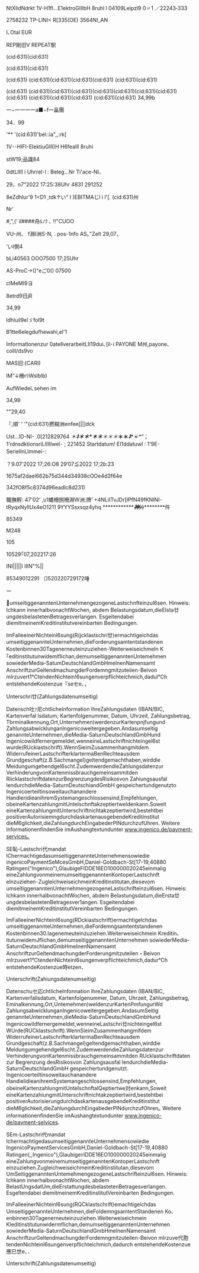 NtXlidNdrkt
1V-H1fl…E1ektroGIIlbH
8ruhl l
04109Leipzl9
0〃1 ／22243‐333

2758232
TP-LINI<
R[335(OE)
3564NI_AN

I､Otal EUR

REP剛旧V
REPEAT駅

(cid:631)(cid:631)

(cid:631)(cid:631)

(cid:631) (cid:631)(cid:631)(cid:631)(cid:631) (cid:631)(cid:631)

(cid:631) (cid:631)(cid:631)(cid:631)(cid:631)(cid:631)(cid:631)(cid:631) (cid:631)
(cid:631)(cid:631)(cid:631) (cid:631)(cid:631)
34,99b

一−一一一一a■−f一畠團

34．99

'** '(cid:631)'bel::ia",,:rk[

1V･-HIFI-ElektiuGIII)H
H6fealll 8ruhi

stW19;品識84

0dtLIIII i
Uhrrel･l :
Beleg…Nr
Ti'ace-NI、

29，n7"2022
17:25:38Uhr
4831
291252

8eZdhlur'9
1<D1 ,tdk↑い“
I )EBITMAじl i l'[. (cid:631)州

Nr'

#,",(' il####舟ﾙﾉｸ ､ !!"CUOO

VU-州、
f淵I洲S-N, .
pos-1nfo
AS｡"Zelt 29,07，

‘いI側4

bLi40563
OOO7500
17;25Uhr

AS-ProC→()"eご0() 07500

cIMeMI9ヨ

8etrd9日jR

34,99

ldhluil9elゞfol9t

B1tte6elegdufhewahi,el'1

Informatlonenzur
0atellverarbeitLII19dui､[il･i
PAYONE
M州,payone､colil/ds9vo

MAS旧:{CARI)

IM"↓柵rﾘWslblb)

AufWiedel､sehen im

34,99

""29,40

『,順' ' ‘"(cid:631)撚糊洲enfee[||]dck

Ust…ID-NI- .0[212829764
**＊*****ﾈ**＊＊*＊＊**＊**＊**＊***＊＊*ﾈ****＊*“；
1'rdnsdktionsriLIIIIIwel･ ; 221452
Startdatum!
EI1ddatuwI :
1'9E-SeriellnLImmei･:

？9.07‘2022 17;26:O8
29‘07≦2022 17;2b:23

1675af2dael662b75d344d34938cOOe4d3f64e

342fO8f5c8374d96eadlc8d231)

職撫孵: 47'02‘
,u1蝿柵捌柵淵W洲:牌’
+4NLiITvJDr[IPfN49fKNINI･tRyqxNyllUx4eO1211
9YYYSsxsqz4yhq
*******************神*******艸********件

85349

M248

105

10529｢07,202217:26

INI|||||I IIIN"%||

85349012291 〔)520220729172唾

ー

umseitiggenanntenUnternehmengezogeneLastschnfteinzul6sen.
Hinweis: Ichkann innerhalbvonachtWochen, abdem
Belastungsdatum,dieEIsta廿ungdesbelastetenBetragesverlangen.
Esgeitendabei diemitmeinemKreditinstitutvereinbarten
Bedingungen.

ImFalleeinerNichteinl6sung(R(jcklastschri廿)ermachtigeichdas
umseitiggenannteUnternehmen,dieForderungsamtentstandenen
Kostenbinnen30Tagenerneuteinzuziehen･WeiterweiseichmeIn
K｢editinstitutunwidemlflichan,demumseitiggenanntenUntemehmen
sowiederMedia-SatumDeutschIandGmbHmelnenNamensamt
AnschriftzurGeltendmachungderFordemngmitzuteiien･Beivon
mlrzuvert1℃tendenNichtein!6sungenverpflichteichmich,daduI℃h
entstehendeKostenzue『seセe､，

Unterschri廿(Zahlungsdatenumseitig)

Datensch吐ｧ尼chtIicheInformation
lhreZahlungsdaten (IBAN/BIC, Kartenverfal lsdatum,
Kartenfolgenummer, Datum, Uhrzeit, Zahlungsbetrag,
Tbrminalkennung,Ort,Unternehmen)werdenzurKartenpnjfungund
Zahlungsabwicklunganlngenicoweitergegeben.Andasumseitig
genannteUnternehmen,dieMedia-SaturnDeutschlandGmbHund
Ingenicowildfernergemeldet,wenneineLastschriftnichteingel6st
wurde(RUckiastschrift).WennSieimZusammenhangmitdem
WiderrufeinerLastschrifterklartermaBenRechteausdem
Grundgeschaft(z.B.Sachmangel)geltendgemachthaben,wirddie
Meidungumgehendgel6scht.ZudemwerdendieZahlungsdatenzur
VerhinderungvonKartenmissbrauchgemeinsammitden
RiicklastschriftdatenzurBegrenzungdesRisikosvon
Zahiungsausfal lendurchdieMedia-SaturnDeutschiandGmbH
gespeichertundgenutzto Ingenicoerteiltinsoweitauchanandere
HandleridieanihremSystemangeschIossensind,Empfehlungen,
obeineKartenzahlungmitUnteIschnftakzeptiertweldenkann.Soweit
eineKartenzahlungmitUnterschriftnichtakzeptiertwird,bestehtbei
positiverAutorisiemngdurchdaskartenausgebendeKreditinstitut
dieM6glichkeit,dieZahlungdurchEingabederPINdurchzufUhren.
Weitere lnformationenfindenSie imAushangtextundunter
www.ingenico.de/payment-services｡

SE恥-Lastschri代mandat
lChermachtigedasumseitiggenannteUnternehmensowiedie
ingenicoPaymentSeMcesGmbH,Daniel-GoIdbach-St[17-19,40880
Ratingen("Ingenico"),GlaubigeFIDDE16EO100000020245einmalig
eineZahlungvonmeinemumseitiggenanntenKontoperLastschnft
elnzuziehen･ZugleichweiseichmeinKreditinstitutan,diesevom
umseitiggenanntenUnternehmengezogeneLastschrifteinzul6sen.
Hinweis: Ichkann innerhalbvonachtWochen, abdem
Belastungsdatum,dieErsta廿ungdesbelastetenBetragesver1angen.
Esgeitendabei diemitmeinemKreditinstitutVereinbarten
Bedingungen.

ImFalleeinerNichteinl6sung(RDckiastschrift)ermachtigelchdas
umseitiggenannteUnternehmen,dieFordemngsamtentstandenen
Kostenbinnen30.Iagenemeuteinzuziehen.Weiterweiseichmein
Kreditin､itutunwidemJflichan,demumseitiggenanntenUnternehmen
sowiederMedia-SaturnDeutschIandGmbHmeInenNamensamt
AnschriftzurGeltendmachungderForderungmitzuteilen・Beivon
mIrzuvert1℃tendenNichteinl6sungenverpflichteichmich,dadur℃h
entstehendeKostenzue時etzen．

Unterschrift(Zahiungsdatenumseitig)

Datenschuセ応chtIicheInfonnation
lhreZahlungsdaten (IBAN/BIC, Kartenverfalisdatum,
Kartenfolgenummer, Datum, Uhrzeit, Zahlungsbetrag,
Eminalkennung,Ort,Untemehmen)weldenzurKartenPmfungurWd
Zahlungsabwicklunganlngenicoweitergegeben.AndasumSeitig
genannteUnternehmen,dieMedia-SaturnDeutschlandGmbHund
Ingenicowildfernergemeldet,wenneineLastschri廿nichteingel6st
WUrde(RUCklastschrift).WennSieimZusammenhangmifdem
WiderrufeinerLastschrifterklartermaBenRechteausdem
Grundgeschaft(z.B.Sachmangel)geltendgemachthaben,wirddie
Meldungumgehendgel6scht.ZudemwerdendieZahlungsdatenzur
VerhinderungvonKartenmissbrauchgemeinsammitden
RUcklastschriftdaten zur Begrenzung desRisikosvon
Zahlungsausfal lendurchdieMedia-SaturnDeutschlandGmbH
gespeichertundgenutzt. Ingenicoerteiltinsoweitauchanandere
HandielidieanihremSystemangeschIossensind,Empfehlungen,
obeineKartenzahlungmitUnteIschnftalQeptiertwe対enkann,Soweit
eineKartenzahiungmitUnterschriftnichtakzeptiertwird,bestehtbei
positiverAutorisierungdurchdaskartenausgebendeKreditinstitut
dieM6glichkeit,dieZahlungdurchEingabederPINdurchzufOhren｡
Weitere informationenfindenSie imAushangtextundunter
www.ingenico･de/payment-seIvices.

SEm-Lastschri代mandat
IchermachtigedasumseitiggenannteUnternehmensowiedie
IngenicoPaymentServicesGmbH,Daniel-Goldbach-St[17-19,40880
Ratingen(,,Ingenico"),GlaubigeﾄIDDE16EO100000020245einmaiig
eineZahlungvonmeinemumseitiggenanntenKontoperLastschnft
einzuziehen.ZugleichweiseichmeinKreditinstitutan,diesevom
UmSeitiggenanntenUntemehmengezogeneLastschrifteinzul6sen.
Hinweis: Ichkann innerhalbvonachtWochen, abdem
BelastUngsdatUm,dieErstattungdesbelastetenBetragesverlangen.
Esgeltendabei diemitmeinemKreditinstitutVereinbarten
Bedingungen.

ImFalleeinerNichteinl6sung(RQCklastschrift)emachtigeichdas
UmseitiggenannteUnternehmen,dieFoIdemngsamtentStandenen
Ko､enbinnen30Tagenerneuteinzuziehen.Weiterweiseichmein
KIeditinstitutunwidermflichan,demumseitiggenanntenUnternehmen
sowiederMedia-SaturnDeutschIandGmbHmelnenNamensamt
AnschriftzurGeltendmachungderFordemngmitzuteilen･Beivon
mlrzuve代胞tendenNichteinl6sungenverpflichteichmich,dadurch
entstehendeKostenzue應巳世e､．

Unterschrift(Zahlungsdatenumseitig)

